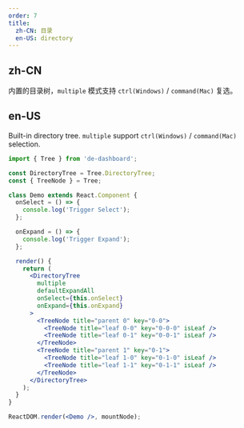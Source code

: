 ```yaml
---
order: 7
title:
  zh-CN: 目录
  en-US: directory
---
```


## zh-CN

内置的目录树，`multiple` 模式支持 `ctrl(Windows)` / `command(Mac)` 复选。

## en-US

Built-in directory tree. `multiple` support `ctrl(Windows)` / `command(Mac)` selection.

````jsx
import { Tree } from 'de-dashboard';

const DirectoryTree = Tree.DirectoryTree;
const { TreeNode } = Tree;

class Demo extends React.Component {
  onSelect = () => {
    console.log('Trigger Select');
  };

  onExpand = () => {
    console.log('Trigger Expand');
  };

  render() {
    return (
      <DirectoryTree
        multiple
        defaultExpandAll
        onSelect={this.onSelect}
        onExpand={this.onExpand}
      >
        <TreeNode title="parent 0" key="0-0">
          <TreeNode title="leaf 0-0" key="0-0-0" isLeaf />
          <TreeNode title="leaf 0-1" key="0-0-1" isLeaf />
        </TreeNode>
        <TreeNode title="parent 1" key="0-1">
          <TreeNode title="leaf 1-0" key="0-1-0" isLeaf />
          <TreeNode title="leaf 1-1" key="0-1-1" isLeaf />
        </TreeNode>
      </DirectoryTree>
    );
  }
}

ReactDOM.render(<Demo />, mountNode);
````
